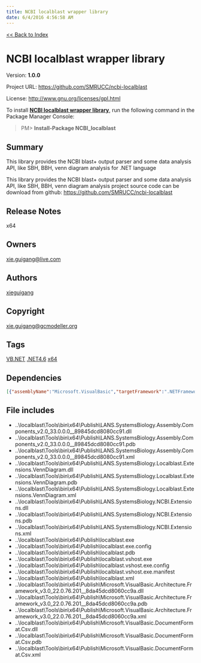 ```yaml
---
title: NCBI localblast wrapper library
date: 6/4/2016 4:56:58 AM
---
```


[<< Back to Index](../index.html)
# NCBI localblast wrapper library

Version: **1.0.0**

Project URL: https://github.com/SMRUCC/ncbi-localblast

License: http://www.gnu.org/licenses/gpl.html

To install **[NCBI localblast wrapper library](https://www.nuget.org/packages/NCBI_localblast/)**, run the following command in the Package Manager Console:
> PM>  **Install-Package NCBI_localblast**


## Summary
This library provides the NCBI blast+ output parser and some data analysis API, like SBH, BBH, venn diagram analysis for .NET language

This library provides the NCBI blast+ output parser and some data analysis API, like SBH, BBH, venn diagram analysis
project source code can be download from github:
https://github.com/SMRUCC/ncbi-localblast
## Release Notes
x64
## Owners
xie.guigang@live.com
## Authors
[xieguigang](https://www.nuget.org/profiles/xieguigang)
## Copyright
xie.guigang@gcmodeller.org
## Tags
[VB.NET](https://www.nuget.org/packages?q=Tags%3A"VB.NET") [.NET4.6](https://www.nuget.org/packages?q=Tags%3A".NET4.6") [x64](https://www.nuget.org/packages?q=Tags%3A"x64")
## Dependencies
```json
[{"assemblyName":"Microsoft.VisualBasic","targetFramework":".NETFramework4.6"}]
```


## File includes
+ ..\localblast\Tools\bin\x64\Publish\LANS.SystemsBiology.Assembly.Components_v2.0_33.0.0.0__89845dcd8080cc91.dll<br />
+ ..\localblast\Tools\bin\x64\Publish\LANS.SystemsBiology.Assembly.Components_v2.0_33.0.0.0__89845dcd8080cc91.pdb<br />
+ ..\localblast\Tools\bin\x64\Publish\LANS.SystemsBiology.Assembly.Components_v2.0_33.0.0.0__89845dcd8080cc91.xml<br />
+ ..\localblast\Tools\bin\x64\Publish\LANS.SystemsBiology.Localblast.Extensions.VennDiagram.dll<br />
+ ..\localblast\Tools\bin\x64\Publish\LANS.SystemsBiology.Localblast.Extensions.VennDiagram.pdb<br />
+ ..\localblast\Tools\bin\x64\Publish\LANS.SystemsBiology.Localblast.Extensions.VennDiagram.xml<br />
+ ..\localblast\Tools\bin\x64\Publish\LANS.SystemsBiology.NCBI.Extensions.dll<br />
+ ..\localblast\Tools\bin\x64\Publish\LANS.SystemsBiology.NCBI.Extensions.pdb<br />
+ ..\localblast\Tools\bin\x64\Publish\LANS.SystemsBiology.NCBI.Extensions.xml<br />
+ ..\localblast\Tools\bin\x64\Publish\localblast.exe<br />
+ ..\localblast\Tools\bin\x64\Publish\localblast.exe.config<br />
+ ..\localblast\Tools\bin\x64\Publish\localblast.pdb<br />
+ ..\localblast\Tools\bin\x64\Publish\localblast.vshost.exe<br />
+ ..\localblast\Tools\bin\x64\Publish\localblast.vshost.exe.config<br />
+ ..\localblast\Tools\bin\x64\Publish\localblast.vshost.exe.manifest<br />
+ ..\localblast\Tools\bin\x64\Publish\localblast.xml<br />
+ ..\localblast\Tools\bin\x64\Publish\Microsoft.VisualBasic.Architecture.Framework_v3.0_22.0.76.201__8da45dcd8060cc9a.dll<br />
+ ..\localblast\Tools\bin\x64\Publish\Microsoft.VisualBasic.Architecture.Framework_v3.0_22.0.76.201__8da45dcd8060cc9a.pdb<br />
+ ..\localblast\Tools\bin\x64\Publish\Microsoft.VisualBasic.Architecture.Framework_v3.0_22.0.76.201__8da45dcd8060cc9a.xml<br />
+ ..\localblast\Tools\bin\x64\Publish\Microsoft.VisualBasic.DocumentFormat.Csv.dll<br />
+ ..\localblast\Tools\bin\x64\Publish\Microsoft.VisualBasic.DocumentFormat.Csv.pdb<br />
+ ..\localblast\Tools\bin\x64\Publish\Microsoft.VisualBasic.DocumentFormat.Csv.xml<br />

